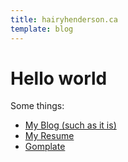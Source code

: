 ```yaml
---
title: hairyhenderson.ca
template: blog
---
```


<div class="page-header">
  <h1>Hello world</h1>
</div>

Some things:

- [My Blog (such as it is)](https://blog.hairyhenderson.ca)
- [My Resume](https://resume.hairyhenderson.ca)
- [Gomplate](https://gomplate.hairyhenderson.ca)
